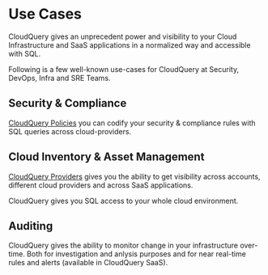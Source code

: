 # Use Cases

CloudQuery gives an unprecedent power and visibility to your Cloud Infrastructure and SaaS applications in a normalized way and accessible with SQL.

Following is a few well-known use-cases for CloudQuery at Security, DevOps, Infra and SRE Teams.

## Security & Compliance

[CloudQuery Policies](./cli/getting-started#policy-command) you can codify your security & compliance rules with SQL queries across cloud-providers.

## Cloud Inventory & Asset Management

[CloudQuery Providers](https://hub.cloudquery.io) gives you the ability to get visibility across accounts, different cloud providers and across SaaS applications.

CloudQuery gives you SQL access to your whole cloud environment.

## Auditing

CloudQuery gives the ability to monitor change in your infrastructure over-time. Both for investigation and anlysis purposes and for near real-time rules and alerts (available in CloudQuery SaaS).
